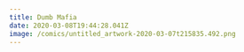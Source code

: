 ```yaml
---
title: Dumb Mafia
date: 2020-03-08T19:44:28.041Z
image: /comics/untitled_artwork-2020-03-07t215835.492.png
---
```

